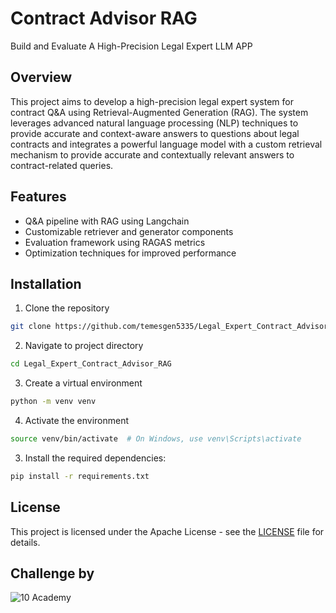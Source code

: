 # Contract Advisor RAG
Build and Evaluate A High-Precision Legal Expert LLM APP

## Overview

This project aims to develop a high-precision legal expert system for contract Q&A using Retrieval-Augmented Generation (RAG). The system leverages advanced natural language processing (NLP) techniques to provide accurate and context-aware answers to questions about legal contracts and integrates a powerful language model with a custom retrieval mechanism to provide accurate and contextually relevant answers to contract-related queries.



## Features

- Q&A pipeline with RAG using Langchain 
- Customizable retriever and generator components
- Evaluation framework using RAGAS metrics
- Optimization techniques for improved performance


## Installation

1. Clone the repository

```sh
git clone https://github.com/temesgen5335/Legal_Expert_Contract_Advisor_RAG.git
```

2. Navigate to project directory

```sh
cd Legal_Expert_Contract_Advisor_RAG
```

3. Create a virtual environment

```sh
python -m venv venv
```

4. Activate the environment

```sh
source venv/bin/activate  # On Windows, use venv\Scripts\activate
```

3. Install the required dependencies:

```sh
pip install -r requirements.txt
```



## License

This project is licensed under the Apache License - see the  [LICENSE](LICENSE) file for details.


## Challenge by

![10 Academy](https://static.wixstatic.com/media/081e5b_5553803fdeec4cbb817ed4e85e1899b2~mv2.png/v1/fill/w_246,h_106,al_c,q_85,usm_0.66_1.00_0.01,enc_auto/10%20Academy%20FA-02%20-%20transparent%20background%20-%20cropped.png)